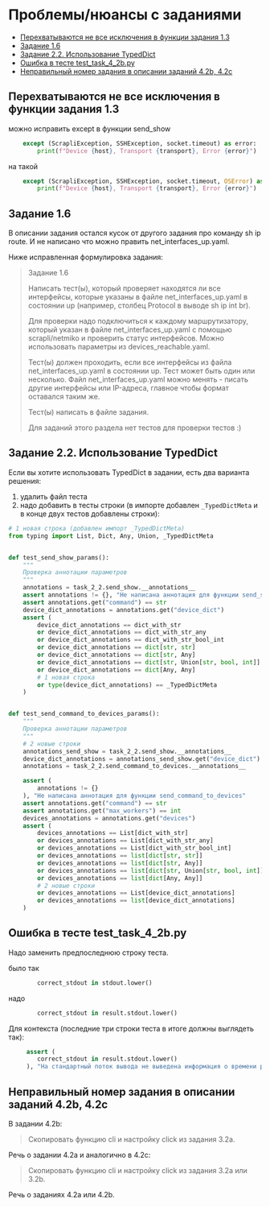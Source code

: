 # Проблемы/нюансы с заданиями

* [Перехватываются не все исключения в функции задания 1.3](https://github.com/pyneng/advpyneng-online-3-sep-dec-2021/blob/main/known_task_issues.md#%D0%BF%D0%B5%D1%80%D0%B5%D1%85%D0%B2%D0%B0%D1%82%D1%8B%D0%B2%D0%B0%D1%8E%D1%82%D1%81%D1%8F-%D0%BD%D0%B5-%D0%B2%D1%81%D0%B5-%D0%B8%D1%81%D0%BA%D0%BB%D1%8E%D1%87%D0%B5%D0%BD%D0%B8%D1%8F-%D0%B2-%D1%84%D1%83%D0%BD%D0%BA%D1%86%D0%B8%D0%B8-%D0%B7%D0%B0%D0%B4%D0%B0%D0%BD%D0%B8%D1%8F-13)
* [Задание 1.6](https://github.com/pyneng/advpyneng-online-3-sep-dec-2021/blob/main/known_task_issues.md#%D0%B7%D0%B0%D0%B4%D0%B0%D0%BD%D0%B8%D0%B5-16)
* [Задание 2.2. Использование TypedDict](https://github.com/pyneng/advpyneng-online-3-sep-dec-2021/blob/main/known_task_issues.md#%D0%B7%D0%B0%D0%B4%D0%B0%D0%BD%D0%B8%D0%B5-22-%D0%B8%D1%81%D0%BF%D0%BE%D0%BB%D1%8C%D0%B7%D0%BE%D0%B2%D0%B0%D0%BD%D0%B8%D0%B5-typeddict)
* [Ошибка в тесте test_task_4_2b.py](https://github.com/pyneng/advpyneng-online-3-sep-dec-2021/blob/main/known_task_issues.md#%D0%BE%D1%88%D0%B8%D0%B1%D0%BA%D0%B0-%D0%B2-%D1%82%D0%B5%D1%81%D1%82%D0%B5-test_task_4_2bpy)
* [Неправильный номер задания в описании заданий 4.2b, 4.2c](https://github.com/pyneng/advpyneng-online-3-sep-dec-2021/blob/main/known_task_issues.md#%D0%BD%D0%B5%D0%BF%D1%80%D0%B0%D0%B2%D0%B8%D0%BB%D1%8C%D0%BD%D1%8B%D0%B9-%D0%BD%D0%BE%D0%BC%D0%B5%D1%80-%D0%B7%D0%B0%D0%B4%D0%B0%D0%BD%D0%B8%D1%8F-%D0%B2-%D0%BE%D0%BF%D0%B8%D1%81%D0%B0%D0%BD%D0%B8%D0%B8-%D0%B7%D0%B0%D0%B4%D0%B0%D0%BD%D0%B8%D0%B9-42b-42c)

## Перехватываются не все исключения в функции задания 1.3

можно исправить except в функции send_show
```python
    except (ScrapliException, SSHException, socket.timeout) as error:
        print(f"Device {host}, Transport {transport}, Error {error}")
```

на такой
```python
    except (ScrapliException, SSHException, socket.timeout, OSError) as error:
        print(f"Device {host}, Transport {transport}, Error {error}")
```

## Задание 1.6

В описании задания остался кусок от другого задания про команду sh ip route.
И не написано что можно править net_interfaces_up.yaml.

Ниже исправленная формулировка задания:

> Задание 1.6
> 
> Написать тест(ы), который проверяет находятся ли все интерфейсы, которые
> указаны в файле net_interfaces_up.yaml в состоянии up (например, столбец
> Protocol в выводе sh ip int br).
> 
> Для проверки надо подключиться к каждому маршрутизатору, который указан в файле
> net_interfaces_up.yaml с помощью scrapli/netmiko и проверить статус интерфейсов.
> Можно использовать параметры из devices_reachable.yaml.
> 
> Тест(ы) должен проходить, если все интерфейсы из файла net_interfaces_up.yaml
> в состоянии up. Тест может быть один или несколько. Файл net_interfaces_up.yaml
> можно менять - писать другие интерфейсы или IP-адреса, главное чтобы формат оставался таким же.
> 
> Тест(ы) написать в файле задания.
> 
> Для заданий этого раздела нет тестов для проверки тестов :)



## Задание 2.2. Использование TypedDict

Если вы хотите использовать TypedDict в задании, есть два варианта решения:

1. удалить файл теста
2. надо добавить в тесты строки (в импорте добавлен ``_TypedDictMeta`` и в конце двух тестов добавлены строки):

```python
# 1 новая строка (добавлен импорт _TypedDictMeta)
from typing import List, Dict, Any, Union, _TypedDictMeta


def test_send_show_params():
    """
    Проверка аннотации параметров
    """
    annotations = task_2_2.send_show.__annotations__
    assert annotations != {}, "Не написана аннотация для функции send_show"
    assert annotations.get("command") == str
    device_dict_annotations = annotations.get("device_dict")
    assert (
        device_dict_annotations == dict_with_str
        or device_dict_annotations == dict_with_str_any
        or device_dict_annotations == dict_with_str_bool_int
        or device_dict_annotations == dict[str, str]
        or device_dict_annotations == dict[str, Any]
        or device_dict_annotations == dict[str, Union[str, bool, int]]
        or device_dict_annotations == dict[Any, Any]
        # 1 новая строка
        or type(device_dict_annotations) == _TypedDictMeta
    )


def test_send_command_to_devices_params():
    """
    Проверка аннотации параметров
    """
    # 2 новые строки
    annotations_send_show = task_2_2.send_show.__annotations__
    device_dict_annotations = annotations_send_show.get("device_dict")
    annotations = task_2_2.send_command_to_devices.__annotations__

    assert (
        annotations != {}
    ), "Не написана аннотация для функции send_command_to_devices"
    assert annotations.get("command") == str
    assert annotations.get("max_workers") == int
    devices_annotations = annotations.get("devices")
    assert (
        devices_annotations == List[dict_with_str]
        or devices_annotations == List[dict_with_str_any]
        or devices_annotations == List[dict_with_str_bool_int]
        or devices_annotations == list[dict[str, str]]
        or devices_annotations == list[dict[str, Any]]
        or devices_annotations == list[dict[str, Union[str, bool, int]]]
        or devices_annotations == list[dict[Any, Any]]
        # 2 новые строки
        or devices_annotations == List[device_dict_annotations]
        or devices_annotations == list[device_dict_annotations]
    )
```

## Ошибка в тесте test_task_4_2b.py

Надо заменить предпоследнюю строку теста.

было так
```python
        correct_stdout in stdout.lower()
```

надо
```python
        correct_stdout in result.stdout.lower()
```

Для контекста (последние три строки теста в итоге должны выглядеть так):
```python
     assert (
        correct_stdout in result.stdout.lower()
     ), "На стандартный поток вывода не выведена информация о времени работы скрипта"
```

## Неправильный номер задания в описании заданий 4.2b, 4.2c

В задании 4.2b:

> Скопировать функцию cli и настройку click из задания 3.2a.

Речь о задании 4.2a и аналогично в 4.2c:

> Скопировать функцию cli и настройку click из задания 3.2a или 3.2b.

Речь о заданиях 4.2a или 4.2b.
